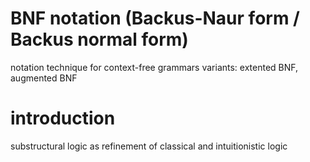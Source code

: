 # BNF notation (Backus-Naur form / Backus normal form)
notation technique for context-free grammars
variants: extented BNF, augmented BNF



# introduction
substructural logic as refinement of classical and intuitionistic logic















